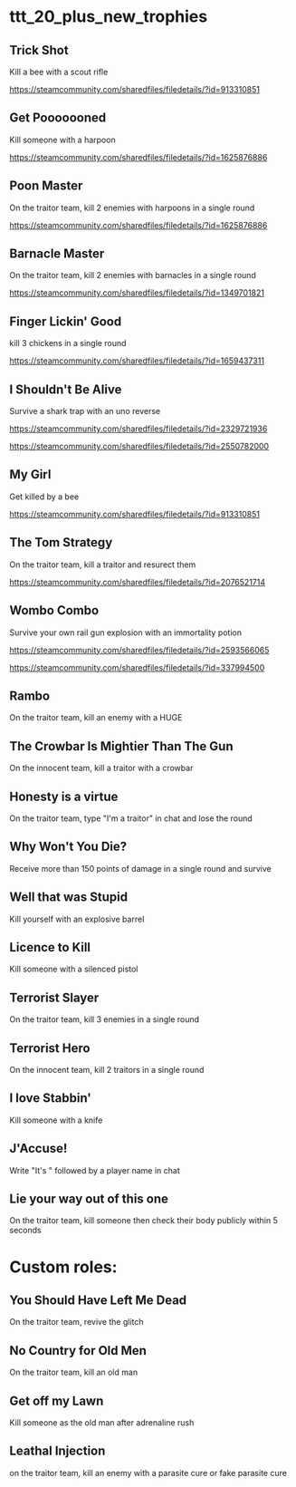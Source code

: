 # ttt_20_plus_new_trophies

Trick Shot
------------------------------
  Kill a bee with a scout rifle

  https://steamcommunity.com/sharedfiles/filedetails/?id=913310851

Get Pooooooned
------------------------------
  Kill someone with a harpoon

  https://steamcommunity.com/sharedfiles/filedetails/?id=1625876886

Poon Master
------------------------------
  On the traitor team, kill 2 enemies with harpoons in a single round

  https://steamcommunity.com/sharedfiles/filedetails/?id=1625876886

Barnacle Master
------------------------------
  On the traitor team, kill 2 enemies with barnacles in a single round

  https://steamcommunity.com/sharedfiles/filedetails/?id=1349701821

Finger Lickin' Good
------------------------------
  kill 3 chickens in a single round

  https://steamcommunity.com/sharedfiles/filedetails/?id=1659437311

I Shouldn't Be Alive
------------------------------
  Survive a shark trap with an uno reverse

  https://steamcommunity.com/sharedfiles/filedetails/?id=2329721936

  https://steamcommunity.com/sharedfiles/filedetails/?id=2550782000

My Girl
------------------------------
  Get killed by a bee

  https://steamcommunity.com/sharedfiles/filedetails/?id=913310851

The Tom Strategy
------------------------------
  On the traitor team, kill a traitor and resurect them

  https://steamcommunity.com/sharedfiles/filedetails/?id=2076521714

Wombo Combo
------------------------------
  Survive your own rail gun explosion with an immortality potion

  https://steamcommunity.com/sharedfiles/filedetails/?id=2593566065

  https://steamcommunity.com/sharedfiles/filedetails/?id=337994500

Rambo
------------------------------
  On the traitor team, kill an enemy with a HUGE

The Crowbar Is Mightier Than The Gun
------------------------------
  On the innocent team, kill a traitor with a crowbar

Honesty is a virtue
------------------------------
  On the traitor team, type "I'm a traitor" in chat and lose the round

Why Won't You Die?
------------------------------
  Receive more than 150 points of damage in a single round and survive

Well that was Stupid
------------------------------
  Kill yourself with an explosive barrel

Licence to Kill
------------------------------
  Kill someone with a silenced pistol

Terrorist Slayer
------------------------------
  On the traitor team, kill 3 enemies in a single round

Terrorist Hero
------------------------------
  On the innocent team, kill 2 traitors in a single round

I love Stabbin'
------------------------------
  Kill someone with a knife

J'Accuse!
------------------------------
  Write "It's " followed by a player name in chat

Lie your way out of this one
------------------------------
  On the traitor team, kill someone then check their body publicly within 5 seconds
  
Custom roles:
=============================

You Should Have Left Me Dead
------------------------------
  On the traitor team, revive the glitch

No Country for Old Men
------------------------------
  On the traitor team, kill an old man

Get off my Lawn
------------------------------
  Kill someone as the old man after adrenaline rush 

Leathal Injection
------------------------------
  on the traitor team, kill an enemy with a parasite cure or fake parasite cure
